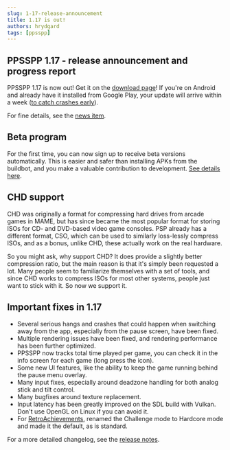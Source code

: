 ```yaml
---
slug: 1-17-release-announcement
title: 1.17 is out!
authors: hrydgard
tags: [ppsspp]
---
```


## PPSSPP 1.17 - release announcement and progress report

PPSSPP 1.17 is now out! Get it on the [download page](/download)! If you're on Android and already have it installed from Google Play, your update will arrive within a week ([to catch crashes early](/docs/reference/android-slow-release)).

For fine details, see the [news item](/news/release-1.17).

## Beta program

For the first time, you can now sign up to receive beta versions automatically. This is easier and safer than installing APKs from the buildbot, and you make a valuable contribution to development. [See details here](/docs/development/beta-testing).

## CHD support

CHD was originally a format for compressing hard drives from arcade games in MAME, but has since became the most popular format for storing ISOs for CD- and DVD-based video game consoles. PSP already has a different format, CSO, which can be used to similarly loss-lessly compress ISOs, and as a bonus, unlike CHD, these actually work on the real hardware.

So you might ask, why support CHD? It does provide a slightly better compression ratio, but the main reason is that it's simply been requested a lot. Many people seem to familiarize themselves with a set of tools, and since CHD works to compress ISOs for most other systems, people just want to stick with it. So now we support it.

## Important fixes in 1.17

* Several serious hangs and crashes that could happen when switching away from the app, especially from the pause screen, have been fixed.
* Multiple rendering issues have been fixed, and rendering performance has been further optimized.
* PPSSPP now tracks total time played per game, you can check it in the info screen for each game (long press the icon).
* Some new UI features, like the ability to keep the game running behind the pause menu overlay.
* Many input fixes, especially around deadzone handling for both analog stick and tilt control.
* Many bugfixes around texture replacement.
* Input latency has been greatly improved on the SDL build with Vulkan. Don't use OpenGL on Linux if you can avoid it.
* For [RetroAchievements](/docs/reference/retro-achievements.md), renamed the Challenge mode to Hardcore mode and made it the default, as is standard.

For a more detailed changelog, see the [release notes](/news/release-1.17).
